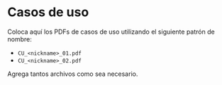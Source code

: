 # Casos de uso

Coloca aquí los PDFs de casos de uso utilizando el siguiente patrón de nombre:

- `CU_<nickname>_01.pdf`
- `CU_<nickname>_02.pdf`

Agrega tantos archivos como sea necesario.

